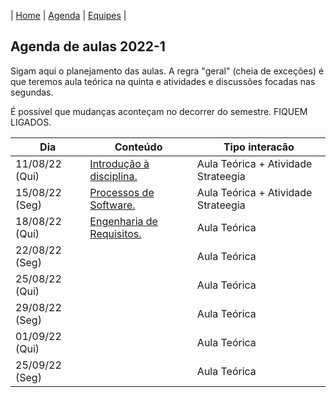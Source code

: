 | [Home](https://github.com/igorwiese/Engenharia-de-Software-BCC35E) | [Agenda](/pages/outline.md) | [Equipes](/pages/equipes.md) |

## Agenda de aulas 2022-1

Sigam aqui o planejamento das aulas. A regra "geral" (cheia de exceções) é que teremos aula teórica na quinta e atividades e discussões focadas nas segundas.

É possível que mudanças aconteçam no decorrer do semestre. FIQUEM LIGADOS.


Dia             | Conteúdo                                                                          | Tipo interacão
----------------|-----------------------------------------------------------------------------------|--------------------
 11/08/22 (Qui) | [Introdução à disciplina.](../notes/Lecture_01.pdf)                               | Aula Teórica + Atividade Strateegia
 15/08/22 (Seg) | [Processos de Software.](../notes/Lecture_02.pdf)                                 | Aula Teórica + Atividade Strateegia
 18/08/22 (Qui) | [Engenharia de Requisitos.](../notes/Lecture_03.pdf)                              | Aula Teórica
 22/08/22 (Seg) |                                                                                   | Aula Teórica
 25/08/22 (Qui) |                                                                                   | Aula Teórica
 29/08/22 (Seg) |                                                                                   | Aula Teórica
 01/09/22 (Qui) |                                                                                   | Aula Teórica
 25/09/22 (Seg) |                                                                                   | Aula Teórica 

